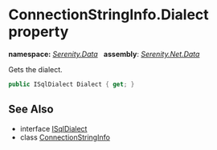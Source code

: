 # ConnectionStringInfo.Dialect property
**namespace:** *[Serenity.Data](../../README.md#serenity.data-namespace)*   **assembly**: *[Serenity.Net.Data](../../README.md)*

Gets the dialect.

```csharp
public ISqlDialect Dialect { get; }
```

## See Also

* interface [ISqlDialect](../ISqlDialect.md)
* class [ConnectionStringInfo](../ConnectionStringInfo.md)